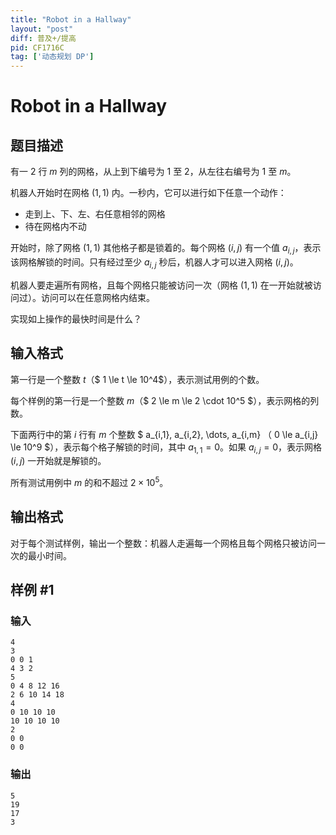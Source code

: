 ```yaml
---
title: "Robot in a Hallway"
layout: "post"
diff: 普及+/提高
pid: CF1716C
tag: ['动态规划 DP']
---
```


# Robot in a Hallway

## 题目描述

有一 $2$ 行 $m$ 列的网格，从上到下编号为 $1$ 至 $2$，从左往右编号为 $1$ 至 $m$。

机器人开始时在网格 $(1,1)$ 内。一秒内，它可以进行如下任意一个动作：

- 走到上、下、左、右任意相邻的网格
- 待在网格内不动

开始时，除了网格 $(1,1)$ 其他格子都是锁着的。每个网格 $(i,j)$ 有一个值 $a_{i,j}$，表示该网格解锁的时间。只有经过至少 $a_{i,j}$ 秒后，机器人才可以进入网格 $(i,j)$。

机器人要走遍所有网格，且每个网格只能被访问一次（网格 $(1,1)$ 在一开始就被访问过）。访问可以在任意网格内结束。

实现如上操作的最快时间是什么？

## 输入格式

第一行是一个整数 $t$（$ 1 \le t \le 10^4$），表示测试用例的个数。

每个样例的第一行是一个整数 $m$（$ 2 \le m \le 2 \cdot 10^5 $），表示网格的列数。

下面两行中的第 $i$ 行有 $m$ 个整数 $ a_{i,1}, a_{i,2}, \dots, a_{i,m} $（$ 0 \le a_{i,j} \le 10^9 $），表示每个格子解锁的时间，其中 $a_{1,1}=0$。如果 $a_{i,j}=0$，表示网格 $(i,j)$ 一开始就是解锁的。

所有测试用例中 $m$ 的和不超过 $2 \times 10^5$。

## 输出格式

对于每个测试样例，输出一个整数：机器人走遍每一个网格且每个网格只被访问一次的最小时间。

## 样例 #1

### 输入

```
4
3
0 0 1
4 3 2
5
0 4 8 12 16
2 6 10 14 18
4
0 10 10 10
10 10 10 10
2
0 0
0 0
```

### 输出

```
5
19
17
3
```

